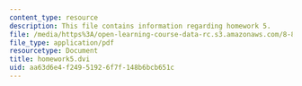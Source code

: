 ```yaml
---
content_type: resource
description: This file contains information regarding homework 5.
file: /media/https%3A/open-learning-course-data-rc.s3.amazonaws.com/8-851-effective-field-theory-spring-2013/aa63d6e4f24951926f7f148b6bcb651c_MIT8_851S13_homework5.pdf
file_type: application/pdf
resourcetype: Document
title: homework5.dvi
uid: aa63d6e4-f249-5192-6f7f-148b6bcb651c
---
```

